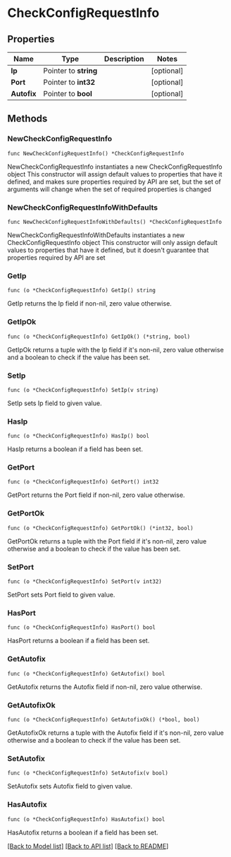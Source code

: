 # CheckConfigRequestInfo

## Properties

Name | Type | Description | Notes
------------ | ------------- | ------------- | -------------
**Ip** | Pointer to **string** |  | [optional] 
**Port** | Pointer to **int32** |  | [optional] 
**Autofix** | Pointer to **bool** |  | [optional] 

## Methods

### NewCheckConfigRequestInfo

`func NewCheckConfigRequestInfo() *CheckConfigRequestInfo`

NewCheckConfigRequestInfo instantiates a new CheckConfigRequestInfo object
This constructor will assign default values to properties that have it defined,
and makes sure properties required by API are set, but the set of arguments
will change when the set of required properties is changed

### NewCheckConfigRequestInfoWithDefaults

`func NewCheckConfigRequestInfoWithDefaults() *CheckConfigRequestInfo`

NewCheckConfigRequestInfoWithDefaults instantiates a new CheckConfigRequestInfo object
This constructor will only assign default values to properties that have it defined,
but it doesn't guarantee that properties required by API are set

### GetIp

`func (o *CheckConfigRequestInfo) GetIp() string`

GetIp returns the Ip field if non-nil, zero value otherwise.

### GetIpOk

`func (o *CheckConfigRequestInfo) GetIpOk() (*string, bool)`

GetIpOk returns a tuple with the Ip field if it's non-nil, zero value otherwise
and a boolean to check if the value has been set.

### SetIp

`func (o *CheckConfigRequestInfo) SetIp(v string)`

SetIp sets Ip field to given value.

### HasIp

`func (o *CheckConfigRequestInfo) HasIp() bool`

HasIp returns a boolean if a field has been set.

### GetPort

`func (o *CheckConfigRequestInfo) GetPort() int32`

GetPort returns the Port field if non-nil, zero value otherwise.

### GetPortOk

`func (o *CheckConfigRequestInfo) GetPortOk() (*int32, bool)`

GetPortOk returns a tuple with the Port field if it's non-nil, zero value otherwise
and a boolean to check if the value has been set.

### SetPort

`func (o *CheckConfigRequestInfo) SetPort(v int32)`

SetPort sets Port field to given value.

### HasPort

`func (o *CheckConfigRequestInfo) HasPort() bool`

HasPort returns a boolean if a field has been set.

### GetAutofix

`func (o *CheckConfigRequestInfo) GetAutofix() bool`

GetAutofix returns the Autofix field if non-nil, zero value otherwise.

### GetAutofixOk

`func (o *CheckConfigRequestInfo) GetAutofixOk() (*bool, bool)`

GetAutofixOk returns a tuple with the Autofix field if it's non-nil, zero value otherwise
and a boolean to check if the value has been set.

### SetAutofix

`func (o *CheckConfigRequestInfo) SetAutofix(v bool)`

SetAutofix sets Autofix field to given value.

### HasAutofix

`func (o *CheckConfigRequestInfo) HasAutofix() bool`

HasAutofix returns a boolean if a field has been set.


[[Back to Model list]](../README.md#documentation-for-models) [[Back to API list]](../README.md#documentation-for-api-endpoints) [[Back to README]](../README.md)


